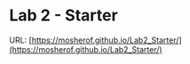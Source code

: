 # Lab 2 - Starter
URL: [https://mosherof.github.io/Lab2_Starter/](https://mosherof.github.io/Lab2_Starter/)